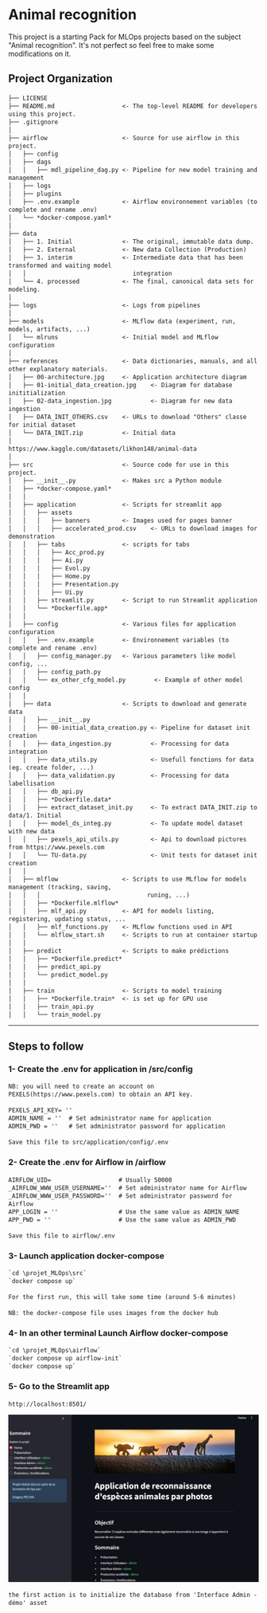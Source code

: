 Animal recognition
==============================

This project is a starting Pack for MLOps projects based on the subject "Animal recognition". It's not perfect so feel free to make some modifications on it.

Project Organization
------------

    ├── LICENSE
    ├── README.md                   <- The top-level README for developers using this project.
    ├── .gitignore
    │
    ├── airflow                     <- Source for use airflow in this project.
    │   ├── config              
    │   ├── dags                    
    │   │   ├── mdl_pipeline_dag.py <- Pipeline for new model training and management
    │   ├── logs
    │   ├── plugins
    │   ├── .env.example            <- Airflow environnement variables (to complete and rename .env)
    │   └── *docker-compose.yaml*
    │
    ├── data
    │   ├── 1. Initial              <- The original, immutable data dump.
    │   ├── 2. External             <- New data Collection (Production)
    │   ├── 3. interim              <- Intermediate data that has been transformed and waiting model
    │   │                              integration
    │   └── 4. processed            <- The final, canonical data sets for modeling.
    │
    ├── logs                        <- Logs from pipelines
    │
    ├── models                      <- MLflow data (experiment, run, models, artifacts, ...)
    │   └── mlruns                  <- Initial model and MLflow configuration
    │
    ├── references                  <- Data dictionaries, manuals, and all other explanatory materials.
    │   ├── 00-architecture.jpg     <- Application architecture diagram
    │   ├── 01-initial_data_creation.jpg    <- Diagram for database inititialization
    │   ├── 02-data_ingestion.jpg           <- Diagram for new data ingestion
    │   ├── DATA_INIT_OTHERS.csv    <- URLs to download "Others" classe for initial dataset
    │   └── DATA_INIT.zip           <- Initial data
    │                                  https://www.kaggle.com/datasets/likhon148/animal-data
    │
    ├── src                         <- Source code for use in this project.
    │   ├── __init__.py             <- Makes src a Python module
    │   ├── *docker-compose.yaml*    
    │   │
    │   ├── application             <- Scripts for streamlit app
    │   │   ├── assets                    
    │   │   │   ├── banners         <- Images used for pages banner
    │   │   │   ├── accelerated_prod.csv    <- URLs to download images for demonstration
    │   │   ├── tabs                <- scripts for tabs
    │   │   │   ├── Acc_prod.py
    │   │   │   ├── Ai.py
    │   │   │   ├── Evol.py
    │   │   │   ├── Home.py
    │   │   │   ├── Presentation.py
    │   │   │   ├── Ui.py
    │   │   ├── streamlit.py        <- Script to run Streamlit application
    │   │   └── *Dockerfile.app*
    │   │      
    │   ├── config                  <- Various files for application configuration
    │   │   ├── .env.example        <- Environnement variables (to complete and rename .env)
    │   │   ├── config_manager.py   <- Various parameters like model config, ...
    │   │   ├── config_path.py
    │   │   └── ex_other_cfg_model.py        <- Example of other model config 
    │   │             
    │   ├── data                    <- Scripts to download and generate data
    │   │   ├── __init__.py
    │   │   ├── 00-initial_data_creation.py <- Pipeline for dataset init creation
    │   │   ├── data_ingestion.py           <- Processing for data integration
    │   │   ├── data_utils.py               <- Usefull fonctions for data (eg. create folder, ...)
    │   │   ├── data_validation.py          <- Processing for data labellisation
    │   │   ├── db_api.py
    │   │   ├── *Dockerfile.data*
    │   │   ├── extract_dataset_init.py     <- To extract DATA_INIT.zip to data/1. Initial
    │   │   ├── model_ds_integ.py           <- To update model dataset with new data
    │   │   ├── pexels_api_utils.py         <- Api to download pictures from https://www.pexels.com
    │   │   └── TU-data.py                  <- Unit tests for dataset init creation
    │   │
    │   ├── mlflow                  <- Scripts to use MLflow for models management (tracking, saving, 
    │   │   │                              runing, ...)
    │   │   ├── *Dockerfile.mlflow*
    │   │   ├── mlf_api.py          <- API for models listing, registering, updating status, ...
    │   │   ├── mlf_functions.py    <- MLflow functions used in API
    │   │   └── mlflow_start.sh     <- Scripts to run at container startup
    │   │
    │   ├── predict                 <- Scripts to make prédictions
    │   │   ├── *Dockerfile.predict*
    │   │   ├── predict_api.py
    │   │   └── predict_model.py
    │   │
    │   ├── train                   <- Scripts to model training
    │   │   ├── *Dockerfile.train*  <- is set up for GPU use
    │   │   ├── train_api.py
    │   │   └── train_model.py

---------

## Steps to follow 

### 1- Create the .env for application in /src/config

    NB: you will need to create an account on PEXELS(https://www.pexels.com) to obtain an API key.

    PEXELS_API_KEY= ''
    ADMIN_NAME = ''  # Set administrator name for application
    ADMIN_PWD = ''   # Set administrator password for application

    Save this file to src/application/config/.env


### 2- Create the .env for Airflow in /airflow

    AIRFLOW_UID=                   # Usually 50000
    _AIRFLOW_WWW_USER_USERNAME=''  # Set administrator name for Airflow
    _AIRFLOW_WWW_USER_PASSWORD=''  # Set administrator password for Airflow
    APP_LOGIN = ''                 # Use the same value as ADMIN_NAME
    APP_PWD = ''                   # Use the same value as ADMIN_PWD

    Save this file to airflow/.env


### 3- Launch application docker-compose
    `cd \projet_MLOps\src`
    `docker compose up`

    For the first run, this will take some time (around 5-6 minutes)

    NB: the docker-compose file uses images from the docker hub


### 4- In an other terminal Launch Airflow docker-compose
    `cd \projet_MLOps\airflow`
    `docker compose up airflow-init`
    `docker compose up`


### 5- Go to the Streamlit app
    http://localhost:8501/

![Texte alternatif](/visualisations/Home_app.JPG "Streamlit Application")

    the first action is to initialize the database from 'Interface Admin - démo' asset
